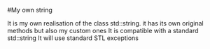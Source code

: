 #My own string


It is my own realisation of the class std::string. it has its own original methods but also my custom ones
It is compatible with a standard std::string
It will use standard STL exceptions 
